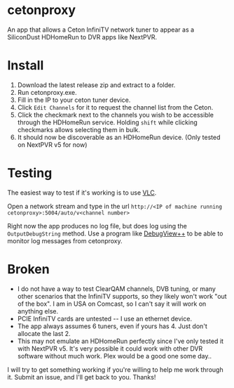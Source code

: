 # cetonproxy
An app that allows a Ceton InfiniTV network tuner to appear as a SiliconDust HDHomeRun to DVR apps like NextPVR.

# Install
1. Download the latest release zip and extract to a folder.
2. Run cetonproxy.exe.
3. Fill in the IP to your ceton tuner device.
4. Click `Edit Channels` for it to request the channel list from the Ceton.
5. Click the checkmark next to the channels you wish to be accessible through the HDHomeRun service.  Holding `shift` while clicking checkmarks allows selecting them in bulk.
6. It should now be discoverable as an HDHomeRun device.  (Only tested on NextPVR v5 for now)

# Testing
The easiest way to test if it's working is to use [VLC](https://www.videolan.org/index.html).

Open a network stream and type in the url `http://<IP of machine running cetonproxy>:5004/auto/v<channel number>`

Right now the app produces no log file, but does log using the `OutputDebugString` method.  Use a program like [DebugView++](https://github.com/CobaltFusion/DebugViewPP/releases) to be able to monitor log messages from cetonproxy.

# Broken
- I do not have a way to test ClearQAM channels, DVB tuning, or many other scenarios that the InfiniTV supports, so they likely won't work "out of the box".  I am in USA on Comcast, so I can't say it will work on anything else.
- PCIE InfiniTV cards are untested -- I use an ethernet device.
- The app always assumes 6 tuners, even if yours has 4.  Just don't allocate the last 2.
- This may not emulate an HDHomeRun perfectly since I've only tested it with NextPVR v5.  It's very possible it could work with other DVR software without much work.  Plex would be a good one some day..

I will try to get something working if you're willing to help me work through it.  Submit an issue, and I'll get back to you.  Thanks!
